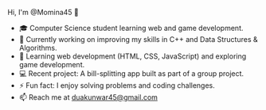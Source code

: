  Hi, I'm @Momina45 👋
- 🎓 Computer Science student learning web and game development.
- 🔭 Currently working on improving my skills in C++ and Data Structures & Algorithms.
- 🌱 Learning web development (HTML, CSS, JavaScript) and exploring game development.
- 💻 Recent project: A bill-splitting app built as part of a group project.
- ⚡ Fun fact: I enjoy solving problems and coding challenges.
- 📫 Reach me at duakunwar45@gmail.com
